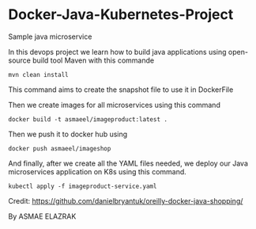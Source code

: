 # Docker-Java-Kubernetes-Project
Sample java microservice

In this devops project we learn how to build java applications using open-source build tool Maven with this commande 

``````
mvn clean install 
``````

This command aims to create the snapshot file to use it in DockerFile

Then we create images for all microservices using this command 

``````
docker build -t asmaeel/imageproduct:latest .
``````
Then we push it to docker hub using 

``````
docker push asmaeel/imageshop
``````

And finally, after we create all the YAML files needed, we deploy our Java microservices application on K8s using this command.

``````
kubectl apply -f imageproduct-service.yaml
``````

Credit: https://github.com/danielbryantuk/oreilly-docker-java-shopping/

By ASMAE ELAZRAK 


